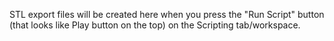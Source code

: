 STL export files will be created here when you press the "Run Script" button (that looks like Play button on the top) on the Scripting tab/workspace.

